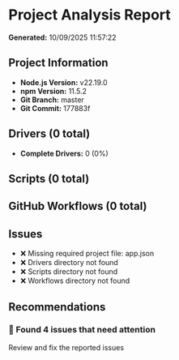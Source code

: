 # Project Analysis Report
**Generated:** 10/09/2025 11:57:22

## Project Information
- **Node.js Version:** v22.19.0
- **npm Version:** 11.5.2
- **Git Branch:** master
- **Git Commit:** 177883f

## Drivers (0 total)
- **Complete Drivers:** 0 (0%)

## Scripts (0 total)

## GitHub Workflows (0 total)

## Issues
- ❌ Missing required project file: app.json
- ❌ Drivers directory not found
- ❌ Scripts directory not found
- ❌ Workflows directory not found

## Recommendations

### 🔴 Found 4 issues that need attention
Review and fix the reported issues
